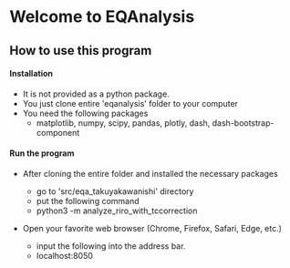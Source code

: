 # Welcome to EQAnalysis

## How to use this program

#### Installation

* It is not provided as a python package.
* You just clone entire 'eqanalysis' folder to your computer
* You need the following packages
  * matplotlib, numpy, scipy, pandas, plotly, dash, dash-bootstrap-component

#### Run the program

* After cloning the entire folder and installed the necessary packages
  * go to 'src/eqa_takuyakawanishi' directory
  * put the following command
  * python3 -m analyze_riro_with_tccorrection

* Open your favorite web browser (Chrome, Firefox, Safari, Edge, etc.)
  * input the following into the address bar.
  * localhost:8050